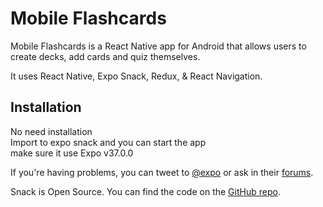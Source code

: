 # Mobile Flashcards

Mobile Flashcards is a React Native app for Android that allows users to create decks, add cards and quiz themselves.<br>

It uses React Native, Expo Snack, Redux, & React Navigation.<br>

## Installation
No need installation<br>
Import to expo snack and you can start the app<br>
make sure it use Expo v37.0.0<br>
 

If you're having problems, you can tweet to [@expo](https://twitter.com/expo) or ask in their [forums](https://forums.expo.io).

Snack is Open Source. You can find the code on the [GitHub repo](https://github.com/expo/snack-web).
